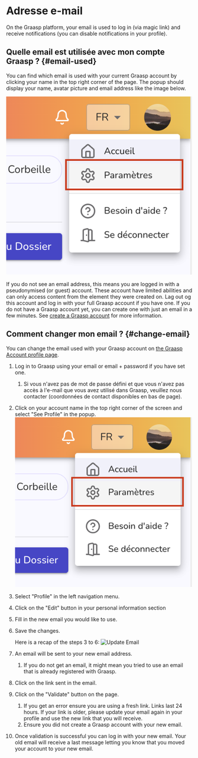 # Adresse e-mail

On the Graasp platform, your email is used to log in (via magic link) and receive notifications (you can disable notifications in your profile).

## Quelle email est utilisée avec mon compte Graasp ? {#email-used}

You can find which email is used with your current Graasp account by clicking your name in the top right corner of the page. The popup should display your name, avatar picture and email address like the image below.

![Account popup](./account-popup.png)

If you do not see an email address, this means you are logged in with a pseudonymised (or guest) account. These account have limited abilities and can only access content from the element they were created on. Lag out og this account and log in with your full Graasp account if you have one. If you do not have a Graasp account yet, you can create one with just an email in a few minutes. See [create a Graasp account](../create-account) for more information.

## Comment changer mon email ? {#change-email}

You can change the email used with your Graasp account on [the Graasp Account profile page](https://account.graasp.org/profile).

1. Log in to Graasp using your email or email + password if you have set one.

    1. Si vous n'avez pas de mot de passe défini et que vous n'avez pas accès à l'e-mail que vous avez utilisé dans Graasp, veuillez nous contacter (coordonnées de contact disponibles en bas de page).

2. Click on your account name in the top right corner of the screen and select "See Profile" in the popup. ![Account popup](./account-popup.png)

3. Select "Profile" in the left navigation menu.

4. Click on the "Edit" button in your personal information section

5. Fill in the new email you would like to use.

6. Save the changes.

    Here is a recap of the steps 3 to 6: ![Update Email](./update-email.gif)

7. An email will be sent to your new email address.

    1. If you do not get an email, it might mean you tried to use an email that is already registered with Graasp.

8. Click on the link sent in the email.

9. Click on the "Validate" button on the page.

    1. If you get an error ensure you are using a fresh link. Links last 24 hours. If your link is older, please update your email again in your profile and use the new link that you will receive.
    2. Ensure you did not create a Graasp account with your new email.

10. Once validation is successful you can log in with your new email. Your old email will receive a last message letting you know that you moved your account to your new email.
